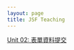 ```yaml
---
layout: page
title: JSF Teaching
---
```


[Unit 02: 表單資料提交](jsf_teaching/2018/08/14/JSF_Unit02.html)